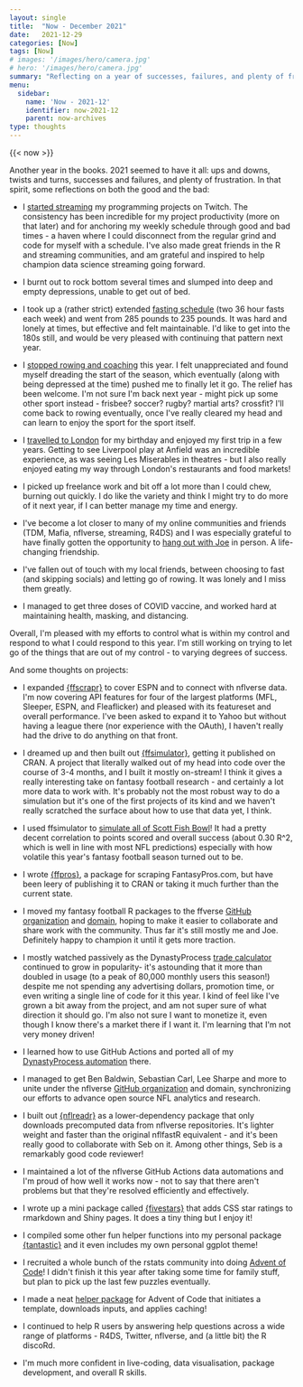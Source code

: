 ```yaml
---
layout: single
title:  "Now - December 2021"
date:   2021-12-29
categories: [Now]
tags: [Now]
# images: '/images/hero/camera.jpg'
# hero: '/images/hero/camera.jpg'
summary: "Reflecting on a year of successes, failures, and plenty of frustration"
menu:
  sidebar:
    name: 'Now - 2021-12'
    identifier: now-2021-12
    parent: now-archives
type: thoughts
---
```


{{< now >}}

Another year in the books. 2021 seemed to have it all: ups and downs, twists and turns, successes and failures, and plenty of frustration. In that spirit, some reflections on both the good and the bad:

-   I [started streaming](https://twitch.tv/tanho_) my programming projects on Twitch. The consistency has been incredible for my project productivity (more on that later) and for anchoring my weekly schedule through good and bad times - a haven where I could disconnect from the regular grind and code for myself with a schedule. I've also made great friends in the R and streaming communities, and am grateful and inspired to help champion data science streaming going forward.

-   I burnt out to rock bottom several times and slumped into deep and empty depressions, unable to get out of bed. 

-   I took up a (rather strict) extended [fasting schedule](https://tanho.ca/posts/now-archive/2021-07-16-now/) (two 36 hour fasts each week) and went from 285 pounds to 235 pounds. It was hard and lonely at times, but effective and felt maintainable. I'd like to get into the 180s still, and would be very pleased with continuing that pattern next year.

-   I [stopped rowing and coaching](https://tanho.ca/posts/now-archive/2021-07-16-now/#no) this year. I felt unappreciated and found myself dreading the start of the season, which eventually (along with being depressed at the time) pushed me to finally let it go. The relief has been welcome. I'm not sure I'm back next year - might pick up some other sport instead - frisbee? soccer? rugby? martial arts? crossfit? I'll come back to rowing eventually, once I've really cleared my head and can learn to enjoy the sport for the sport itself.

-   I [travelled to London](https://tanho.ca/posts/now-archive/2021-11-15-now/) for my birthday and enjoyed my first trip in a few years. Getting to see Liverpool play at Anfield was an incredible experience, as was seeing Les Miserables in theatres - but I also really enjoyed eating my way through London's restaurants and food markets!

-   I picked up freelance work and bit off a lot more than I could chew, burning out quickly. I do like the variety and think I might try to do more of it next year, if I can better manage my time and energy.

-   I've become a lot closer to many of my online communities and friends (TDM, Mafia, nflverse, streaming, R4DS) and I was especially grateful to have finally gotten the opportunity to [hang out with Joe](https://twitter.com/_TanHo/status/1462120175185149958?s=20) in person. A life-changing friendship.

-   I've fallen out of touch with my local friends, between choosing to fast (and skipping socials) and letting go of rowing. It was lonely and I miss them greatly.

-   I managed to get three doses of COVID vaccine, and worked hard at maintaining health, masking, and distancing. 

Overall, I'm pleased with my efforts to control what is within my control and respond to what I could respond to this year. I'm still working on trying to let go of the things that are out of my control - to varying degrees of success.

And some thoughts on projects:

-   I expanded [{ffscrapr}](https://ffscrapr.ffverse.com) to cover ESPN and to connect with nflverse data. I'm now covering API features for four of the largest platforms (MFL, Sleeper, ESPN, and Fleaflicker) and pleased with its featureset and overall performance. I've been asked to expand it to Yahoo but without having a league there (nor experience with the OAuth), I haven't really had the drive to do anything on that front.

-   I dreamed up and then built out [{ffsimulator}](https://ffsimulator.ffverse.com), getting it published on CRAN. A project that literally walked out of my head into code over the course of 3-4 months, and I built it mostly on-stream! I think it gives a really interesting take on fantasy football research - and certainly a lot more data to work with. It's probably not the most robust way to do a simulation but it's one of the first projects of its kind and we haven't really scratched the surface about how to use that data yet, I think.

-   I used ffsimulator to [simulate all of Scott Fish Bowl](https://sfbprojections.dynastyprocess.com/)! It had a pretty decent correlation to points scored and overall success (about 0.30 R^2, which is well in line with most NFL predictions) especially with how volatile this year's fantasy football season turned out to be.

-   I wrote [{ffpros}](https://ffpros.ffverse.com), a package for scraping FantasyPros.com, but have been leery of publishing it to CRAN or taking it much further than the current state.

-   I moved my fantasy football R packages to the ffverse [GitHub organization](https://github.com/ffverse) and [domain](https://ffverse.com), hoping to make it easier to collaborate and share work with the community. Thus far it's still mostly me and Joe. Definitely happy to champion it until it gets more traction.

-   I mostly watched passively as the DynastyProcess [trade calculator](https://apps.dynastyprocess.com/calculator) continued to grow in popularity- it's astounding that it more than doubled in usage (to a peak of 80,000 monthly users this season!) despite me not spending any advertising dollars, promotion time, or even writing a single line of code for it this year. I kind of feel like I've grown a bit away from the project, and am not super sure of what direction it should go. I'm also not sure I want to monetize it, even though I know there's a market there if I want it. I'm learning that I'm not very money driven!

-   I learned how to use GitHub Actions and ported all of my [DynastyProcess automation](https://github.com/dynastyprocess/data) there.

-   I managed to get Ben Baldwin, Sebastian Carl, Lee Sharpe and more to unite under the nflverse [GitHub organization](https://github.com/nflverse) and domain, synchronizing our efforts to advance open source NFL analytics and research.

-   I built out [{nflreadr}](https://nflreadr.nflverse.com) as a lower-dependency package that only downloads precomputed data from nflverse repositories. It's lighter weight and faster than the original nflfastR equivalent - and it's been really good to collaborate with Seb on it. Among other things, Seb is a remarkably good code reviewer!

-   I maintained a lot of the nflverse GitHub Actions data automations and I'm proud of how well it works now - not to say that there aren't problems but that they're resolved efficiently and effectively.

-   I wrote up a mini package called [{fivestars}](https://tanho63.github.io/fivestars) that adds CSS star ratings to rmarkdown and Shiny pages. It does a tiny thing but I enjoy it!

-   I compiled some other fun helper functions into my personal package [{tantastic}](https://github.com/tanho63/tantastic) and it even includes my own personal ggplot theme!

-   I recruited a whole bunch of the rstats community into doing [Advent of Code](https://rstats-aoc.netlify.app)! I didn't finish it this year after taking some time for family stuff, but plan to pick up the last few puzzles eventually.

-   I made a neat [helper package](https://github.com/tanho63/aoc.elf) for Advent of Code that initiates a template, downloads inputs, and applies caching! 

-   I continued to help R users by answering help questions across a wide range of platforms - R4DS, Twitter, nflverse, and (a little bit) the R discoRd. 

-   I'm much more confident in live-coding, data visualisation, package development, and overall R skills.

